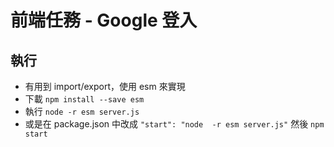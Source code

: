 # 前端任務 - Google 登入

## 執行
*  有用到 import/export，使用 esm 來實現
*  下載 ```npm install --save esm```
*  執行 ```node -r esm server.js```
*  或是在 package.json 中改成 ```"start": "node  -r esm server.js"``` 然後 ```npm start```
